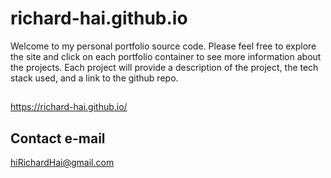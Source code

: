# richard-hai.github.io
Welcome to my personal portfolio source code.  Please feel free to explore the site and click on each portfolio container to see more information about the projects.  Each project will provide a description of the project, the tech stack used, and a link to the github repo.

##
https://richard-hai.github.io/

## Contact e-mail
hiRichardHai@gmail.com